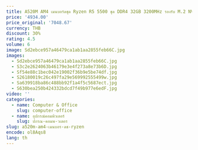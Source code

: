```yaml
---
title: A520M AM4 เมนบอร์ดชุด Ryzen R5 5500 ชุด DDR4 32GB 3200MHz รองรับ M.2 NVME Dual Channel DDR4 RAM WIN11
price: '4934.00'
price_original: '7048.67'
currency: THB
discount: 30%
rating: 4.5
volume: 6
image: Sd2ebce957a46479ca1ab1aa2855feb66C.jpg
images:
  - Sd2ebce957a46479ca1ab1aa2855feb66C.jpg
  - S3c2e2624063b46179e3e4f273a8e73b6D.jpg
  - Sf54e88c1bec042e19002f36b9e5be74df.jpg
  - S26180019c26c497fa29e569992555499w.jpg
  - Sa639918ba86c488bb92f1a4f5c5687ect.jpg
  - S630bea250b424332bdcd7f49b977e6edF.jpg
video: ''
categories:
  - name: Computer & Office
    slug: computer-office
  - name: อุปกรณ์คอมพิวเตอร์
    slug: ปกรณ-คอมพ-วเตอร
slug: a520m-am4-เมนบอร-ดช-ryzen
encode: ol8Aqs8
lang: th
---
```

  